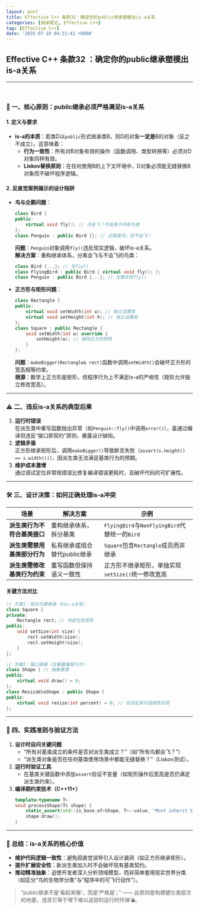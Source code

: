 ```yaml
---
layout: post
title: Effective C++ 条款32：确定你的public继承塑模出is-a关系
categories: [阅读笔记, Effective C++]
tag: [Effective C++]
date: '2025-07-10 04:21:41 +0800'
---
```


## **Effective C++ 条款32 ：确定你的public继承塑模出is-a关系**

---

<br/>

### 🧩 **一、核心原则：public继承必须严格满足is-a关系**

#### **1. 定义与要求**

- **is-a的本质**：若类D以`public`形式继承类B，则D的对象**一定是**B的对象（反之不成立）。这意味着：
  - **行为一致性**：所有对B对象有效的操作（函数调用、类型转换等）必须对D对象同样有效。
  - **Liskov替换原则**：在任何使用B的上下文环境中，D对象必须能无缝替换B对象而不破坏程序逻辑。

#### **2. 反直觉案例揭示的设计陷阱**

- **鸟与企鹅问题**：
  ```cpp
  class Bird {
  public:
      virtual void fly(); // 鸟会飞？不适用于所有鸟类
  };
  class Penguin : public Bird {}; // 企鹅是鸟，但不会飞！
  ```
  **问题**：`Penguin`对象调用`fly()`违反现实逻辑，破坏is-a关系。  
  **解决方案**：重构继承体系，分离会飞与不会飞的鸟类：
  ```cpp
  class Bird {...}; // 无fly()
  class FlyingBird : public Bird { virtual void fly(); };
  class Penguin : public Bird {...}; // 无需实现fly()
  ```

- **正方形与矩形问题**：
  ```cpp
  class Rectangle {
  public:
      virtual void setWidth(int w); // 独立设置宽
      virtual void setHeight(int h); // 独立设置高
  };
  class Square : public Rectangle {
      void setWidth(int w) override { 
          setHeight(w); // 保持正方形特性
      }
  };
  ```
  **问题**：`makeBigger(Rectangle& rect)`函数中调用`setWidth()`会破坏正方形的宽高相等约束。  
  **根源**：数学上正方形是矩形，但程序行为上不满足is-a的严格性（矩形允许独立修改宽高）。

---

### ⚠️ **二、违反is-a关系的典型后果**

1. **运行时错误**  
   在派生类中重写函数抛出异常（如`Penguin::fly()`中调用`error()`），虽通过编译但违反“接口即契约”原则，暴露设计缺陷。
2. **逻辑矛盾**  
   正方形继承矩形后，调用`makeBigger()`导致断言失败（`assert(s.height() == s.width())`），因派生类无法满足基类行为的预期。
3. **维护成本激增**  
   通过调试定位非常规错误比修复编译错误更耗时，且破坏代码的可扩展性。

---

### 🛠️ **三、设计决策：如何正确处理is-a冲突**

| **场景**                     | **解决方案**                 | **示例**                                          |
| ---------------------------- | ---------------------------- | ------------------------------------------------- |
| **派生类行为不符合基类接口** | 重构继承体系，拆分基类       | `FlyingBird`与`NonFlyingBird`代替统一的`Bird`     |
| **派生类需禁用基类部分行为** | 私有继承或组合替代public继承 | `Square`包含`Rectangle`成员而非继承               |
| **派生类需修改基类行为约束** | 重写函数但保持语义一致性     | 正方形不继承矩形，单独实现`setSize()`统一修改宽高 |

#### **关键方法对比**

```cpp
// 方案1：组合代替继承（has-a关系）
class Square {
private:
    Rectangle rect; // 内部包含矩形
public:
    void setSize(int size) { 
        rect.setWidth(size); 
        rect.setHeight(size);
    }
};

// 方案2：接口隔离（仅暴露兼容行为）
class Shape { // 抽象基类
public:
    virtual void draw() = 0;
};
class ResizableShape : public Shape {
public:
    virtual void resize(int percent) = 0; // 仅派生类可选择性实现
};
```

---

### 💎 **四、实践准则与验证方法**

1. **设计时自问关键问题**  
   - “所有对基类成立的条件是否对派生类成立？”（如“所有鸟都会飞？”）  
   - “派生类对象是否在任何基类使用场景中都能无缝替换？”（Liskov测试）。
2. **运行时验证工具**  
   - 在基类关键函数中添加`assert`验证不变量（如矩形操作后宽高是否仍满足派生类约束）。
3. **编译期约束技术（C++11+）**  
   ```cpp
   template<typename T>
   void processShape(T& shape) {
       static_assert(std::is_base_of<Shape, T>::value, "Must inherit Shape");
       shape.draw();
   }
   ```

---

### 🌟 **总结：is-a关系的核心价值**

- **维护代码逻辑一致性**：避免因直觉误导引入设计漏洞（如正方形继承矩形）。  
- **提升扩展安全性**：新派生类加入时不会破坏现有基类契约。  
- **推动精准抽象**：迫使开发者深入分析领域模型，而非简单套用现实世界分类（如区分“鸟的生物学分类”与“程序中的可飞行动作”）。

> “public继承不是‘看起来像’，而是‘严格是’。” —— 此原则是构建健壮类层次的地基，违背它等于埋下难以追踪的运行时炸弹💣。
